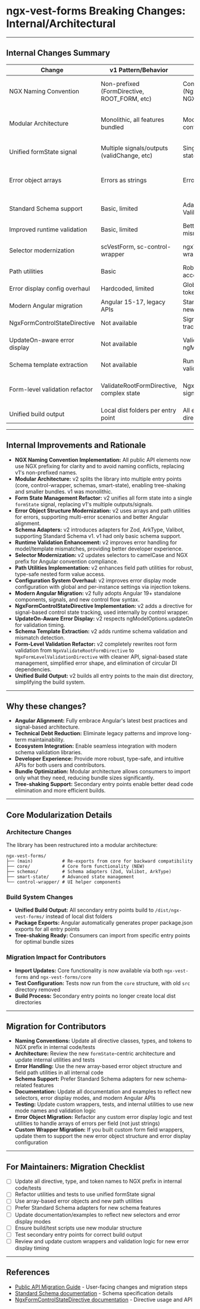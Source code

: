 # ngx-vest-forms Breaking Changes: Internal/Architectural

---

## Internal Changes Summary

| Change                         | v1 Pattern/Behavior                          | v2 Pattern/Behavior                                     | Impact/Reason                                     |
| ------------------------------ | -------------------------------------------- | ------------------------------------------------------- | ------------------------------------------------- |
| NGX Naming Convention          | Non-prefixed (FormDirective, ROOT_FORM, etc) | Consistent NGX prefix (NgxFormDirective, NGX_ROOT_FORM) | Avoids conflicts, aligns with Angular conventions |
| Modular Architecture           | Monolithic, all features bundled             | Modular entry points (core, control-wrapper, schemas)   | Tree-shaking, smaller bundles, better structure   |
| Unified formState signal       | Multiple signals/outputs (validChange, etc)  | Single formState signal for all state                   | Easier state management, less duplication         |
| Error object arrays            | Errors as strings                            | Errors as arrays, path utilities                        | Multi-error support, better Angular alignment     |
| Standard Schema support        | Basic, limited                               | Adapters for Zod, ArkType, Valibot                      | Schema validation, type safety                    |
| Improved runtime validation    | Basic, limited                               | Better DX for model/template mismatches                 | Developer experience                              |
| Selector modernization         | scVestForm, sc-control-wrapper               | ngxVestForm, ngx-control-wrapper                        | Angular convention compliance                     |
| Path utilities                 | Basic                                        | Robust, type-safe nested value access                   | Reliability, maintainability                      |
| Error display config overhaul  | Hardcoded, limited                           | Global/per-instance settings via tokens                 | Flexible error display                            |
| Modern Angular migration       | Angular 15-17, legacy APIs                   | Standalone components, signals, new control flow        | Performance, maintainability                      |
| NgxFormControlStateDirective   | Not available                                | Signal-based control state tracking                     | Internal state management                         |
| UpdateOn-aware error display   | Not available                                | Validation timing respects ngModelOptions               | Accurate validation timing                        |
| Schema template extraction     | Not available                                | Runtime schema validation/mismatch detection            | DX, reliability                                   |
| Form-level validation refactor | ValidateRootFormDirective, complex state     | NgxFormLevelValidationDirective, signal-based state     | Cleaner API, no DI cycles, better performance     |
| Unified build output           | Local dist folders per entry point           | All entry points build to main dist directory           | Build system simplification                       |

---

## Internal Improvements and Rationale

- **NGX Naming Convention Implementation:** All public API elements now use NGX prefixing for clarity and to avoid naming conflicts, replacing v1's non-prefixed names.
- **Modular Architecture:** v2 splits the library into multiple entry points (core, control-wrapper, schemas, smart-state), enabling tree-shaking and smaller bundles. v1 was monolithic.
- **Form State Management Refactor:** v2 unifies all form state into a single `formState` signal, replacing v1's multiple outputs/signals.
- **Error Object Structure Modernization:** v2 uses arrays and path utilities for errors, supporting multi-error scenarios and better Angular alignment.
- **Schema Adapters:** v2 introduces adapters for Zod, ArkType, Valibot, supporting Standard Schema v1. v1 had only basic schema support.
- **Runtime Validation Enhancement:** v2 improves error handling for model/template mismatches, providing better developer experience.
- **Selector Modernization:** v2 updates selectors to camelCase and NGX prefix for Angular convention compliance.
- **Path Utilities Implementation:** v2 enhances field path utilities for robust, type-safe nested form value access.
- **Configuration System Overhaul:** v2 improves error display mode configuration with global and per-instance settings via injection tokens.
- **Modern Angular Migration:** v2 fully adopts Angular 19+ standalone components, signals, and new control flow syntax.
- **NgxFormControlStateDirective Implementation:** v2 adds a directive for signal-based control state tracking, used internally by control wrapper.
- **UpdateOn-Aware Error Display:** v2 respects ngModelOptions.updateOn for validation timing.
- **Schema Template Extraction:** v2 adds runtime schema validation and mismatch detection.
- **Form-Level Validation Refactor:** v2 completely rewrites root form validation from `NgxValidateRootFormDirective` to `NgxFormLevelValidationDirective` with cleaner API, signal-based state management, simplified error shape, and elimination of circular DI dependencies.
- **Unified Build Output:** v2 builds all entry points to the main dist directory, simplifying the build system.

---

## Why these changes?

- **Angular Alignment:** Fully embrace Angular's latest best practices and signal-based architecture.
- **Technical Debt Reduction:** Eliminate legacy patterns and improve long-term maintainability.
- **Ecosystem Integration:** Enable seamless integration with modern schema validation libraries.
- **Developer Experience:** Provide more robust, type-safe, and intuitive APIs for both users and contributors.
- **Bundle Optimization:** Modular architecture allows consumers to import only what they need, reducing bundle sizes significantly.
- **Tree-shaking Support:** Secondary entry points enable better dead code elimination and more efficient builds.

---

## Core Modularization Details

### Architecture Changes

The library has been restructured into a modular architecture:

```text
ngx-vest-forms/
├── (main)           # Re-exports from core for backward compatibility
├── core/            # Core form functionality (NEW)
├── schemas/         # Schema adapters (Zod, Valibot, ArkType)
├── smart-state/     # Advanced state management
└── control-wrapper/ # UI helper components
```

### Build System Changes

- **Unified Build Output:** All secondary entry points build to `/dist/ngx-vest-forms/` instead of local dist folders
- **Package Exports:** Angular automatically generates proper package.json exports for all entry points
- **Tree-shaking Ready:** Consumers can import from specific entry points for optimal bundle sizes

### Migration Impact for Contributors

- **Import Updates:** Core functionality is now available via both `ngx-vest-forms` and `ngx-vest-forms/core`
- **Test Configuration:** Tests now run from the `core` structure, with old `src` directory removed
- **Build Process:** Secondary entry points no longer create local dist directories

---

## Migration for Contributors

- **Naming Conventions:** Update all directive classes, types, and tokens to NGX prefix in internal code/tests
- **Architecture:** Review the new `formState`-centric architecture and update internal utilities and tests
- **Error Handling:** Use the new array-based error object structure and field path utilities in all internal code
- **Schema Support:** Prefer Standard Schema adapters for new schema-related features
- **Documentation:** Update all documentation and examples to reflect new selectors, error display modes, and modern Angular APIs
- **Testing:** Update custom wrappers, tests, and internal utilities to use new mode names and validation logic
- **Error Object Migration:** Refactor any custom error display logic and test utilities to handle arrays of errors per field (not just strings)
- **Custom Wrapper Migration:** If you built custom form field wrappers, update them to support the new error object structure and error display configuration

---

## For Maintainers: Migration Checklist

- [ ] Update all directive, type, and token names to NGX prefix in internal code/tests
- [ ] Refactor utilities and tests to use unified formState signal
- [ ] Use array-based error objects and new path utilities
- [ ] Prefer Standard Schema adapters for new schema features
- [ ] Update documentation/examples to reflect new selectors and error display modes
- [ ] Ensure build/test scripts use new modular structure
- [ ] Test secondary entry points for correct build output
- [ ] Review and update custom wrappers and validation logic for new error display timing

---

## References

- [Public API Migration Guide](./BREAKING_CHANGES_PUBLIC_API.md) - User-facing changes and migration steps
- [Standard Schema documentation](https://standardschema.dev/) - Schema specification details
- [NgxFormControlStateDirective documentation](./form-control-state-directive.md) - Directive usage and API
